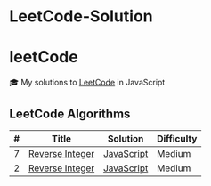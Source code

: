 # LeetCode-Solution

# leetCode

🎓 My solutions to [LeetCode](https://leetcode.com/) in JavaScript

## LeetCode Algorithms

| #   | Title                                                                         | Solution                             | Difficulty |
| --- | ----------------------------------------------------------------------------- | ------------------------------------ | ---------- |
| 7   | [Reverse Integer](https://leetcode.com/problems/reverse-integer/description/) | [JavaScript](./7-Reverse_Integer.js) | Medium     |
| 2   | [Reverse Integer](https://leetcode.com/problems/add-two-numbers/)             | [JavaScript](./2-Add-Two-Numbers.js) | Medium     |
